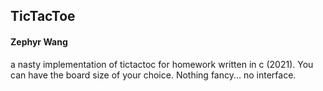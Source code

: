 ## TicTacToe
#### Zephyr Wang

a nasty implementation of tictactoc for homework written in c (2021). You can have the board size of your choice. Nothing fancy... no interface. 
